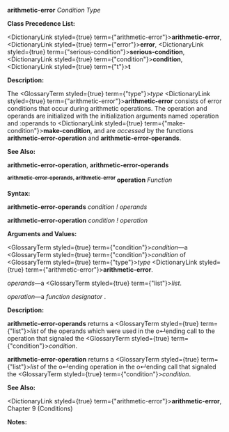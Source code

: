 **arithmetic-error** *Condition Type* 



**Class Precedence List:** 



<DictionaryLink styled={true} term={"arithmetic-error"}><b>arithmetic-error</b></DictionaryLink>, <DictionaryLink styled={true} term={"error"}><b>error</b></DictionaryLink>, <DictionaryLink styled={true} term={"serious-condition"}><b>serious-condition</b></DictionaryLink>, <DictionaryLink styled={true} term={"condition"}><b>condition</b></DictionaryLink>, <DictionaryLink styled={true} term={"t"}><b>t</b></DictionaryLink> 



**Description:** 



The <GlossaryTerm styled={true} term={"type"}><i>type</i></GlossaryTerm> <DictionaryLink styled={true} term={"arithmetic-error"}><b>arithmetic-error</b></DictionaryLink> consists of error conditions that occur during arithmetic operations. The operation and operands are initialized with the initialization arguments named :operation and :operands to <DictionaryLink styled={true} term={"make-condition"}><b>make-condition</b></DictionaryLink>, and are *accessed* by the functions **arithmetic-error-operation** and **arithmetic-error-operands**. 



**See Also:** 



**arithmetic-error-operation**, **arithmetic-error-operands** 



<b><sup>arithmetic-error-operands, arithmetic-error</sup> operation</b> <i>Function</i> 



**Syntax:** 



**arithmetic-error-operands** *condition ! operands* 



**arithmetic-error-operation** *condition ! operation* 



**Arguments and Values:** 



<GlossaryTerm styled={true} term={"condition"}><i>condition</i></GlossaryTerm>—a <GlossaryTerm styled={true} term={"condition"}><i>condition</i></GlossaryTerm> of <GlossaryTerm styled={true} term={"type"}><i>type</i></GlossaryTerm> <DictionaryLink styled={true} term={"arithmetic-error"}><b>arithmetic-error</b></DictionaryLink>. 



*operands*—a <GlossaryTerm styled={true} term={"list"}><i>list</i></GlossaryTerm>. 



*operation*—a *function designator* . 



**Description:** 



**arithmetic-error-operands** returns a <GlossaryTerm styled={true} term={"list"}><i>list</i></GlossaryTerm> of the operands which were used in the o↵ending call to the operation that signaled the <GlossaryTerm styled={true} term={"condition"}><i>condition</i></GlossaryTerm>. 







 



 



**arithmetic-error-operation** returns a <GlossaryTerm styled={true} term={"list"}><i>list</i></GlossaryTerm> of the o↵ending operation in the o↵ending call that signaled the <GlossaryTerm styled={true} term={"condition"}><i>condition</i></GlossaryTerm>. 



**See Also:** 



<DictionaryLink styled={true} term={"arithmetic-error"}><b>arithmetic-error</b></DictionaryLink>, Chapter 9 (Conditions) 



**Notes:** 



